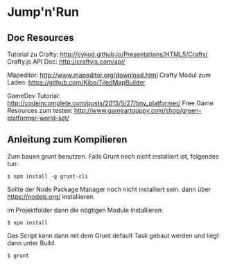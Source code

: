 Jump'n'Run
==========

Doc Resources
-------------

Tutorial zu Crafty: http://cykod.github.io/Presentations/HTML5/Crafty/
Crafty.js API Doc: http://craftyjs.com/api/

Mapeditor: http://www.mapeditor.org/download.html
Crafty Modul zum Laden: https://github.com/Kibo/TiledMapBuilder

GameDev Tutorial: http://codeincomplete.com/posts/2013/5/27/tiny_platformer/
Free Game Resources zum testen: http://www.gameartguppy.com/shop/green-platformer-world-set/

Anleitung zum Kompilieren
-------------------------

Zum bauen grunt benutzen. Falls Grunt noch nicht installiert ist, folgendes tun:

    $ npm install -g grunt-cli

Sollte der Node Package Manager noch nicht installiert sein. dann über https://nodejs.org/ installieren.

im Projektfolder dann die nögtigen Module installieren:

    $ npm install

Das Script kann dann mit dem Grunt default Task gebaut werden und liegt dann unter Build.

    $ grunt

